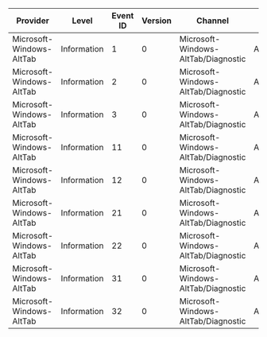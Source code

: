Provider                  |  Level        |  Event ID  |  Version  |  Channel                              |  Task               |  Opcode  |  Keyword  |  Message
--------------------------|---------------|------------|-----------|---------------------------------------|---------------------|----------|-----------|---------
Microsoft-Windows-AltTab  |  Information  |  1         |  0        |  Microsoft-Windows-AltTab/Diagnostic  |  AltTab_Invoke      |  Start   |           |
Microsoft-Windows-AltTab  |  Information  |  2         |  0        |  Microsoft-Windows-AltTab/Diagnostic  |  AltTab_Invoke      |  Stop    |           |
Microsoft-Windows-AltTab  |  Information  |  3         |  0        |  Microsoft-Windows-AltTab/Diagnostic  |  AltTab_Invoke      |          |  Default  |
Microsoft-Windows-AltTab  |  Information  |  11        |  0        |  Microsoft-Windows-AltTab/Diagnostic  |  AltTab_FocusNext   |  Start   |  Default  |
Microsoft-Windows-AltTab  |  Information  |  12        |  0        |  Microsoft-Windows-AltTab/Diagnostic  |  AltTab_FocusNext   |  Stop    |  Default  |
Microsoft-Windows-AltTab  |  Information  |  21        |  0        |  Microsoft-Windows-AltTab/Diagnostic  |  AltTab_Paint       |  Start   |  Default  |
Microsoft-Windows-AltTab  |  Information  |  22        |  0        |  Microsoft-Windows-AltTab/Diagnostic  |  AltTab_Paint       |  Stop    |  Default  |
Microsoft-Windows-AltTab  |  Information  |  31        |  0        |  Microsoft-Windows-AltTab/Diagnostic  |  AltTab_PaintIcons  |  Start   |  Default  |
Microsoft-Windows-AltTab  |  Information  |  32        |  0        |  Microsoft-Windows-AltTab/Diagnostic  |  AltTab_PaintIcons  |  Stop    |  Default  |